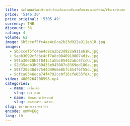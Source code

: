 ```yaml
---
title: ถังน้ํามันสวิตช์ปรับระดับส้อมเสียงแบบสั่นสะเทือนขนาดกะทัดรัด/เซ็นเซอร์ระดับ
price: '5146.30'
price_original: '5305.49'
currency: THB
discount: 3%
rating: 4
volume: 62
image: Sb5ccef5fc4ae4c8ca2b23d922a911eb1R.jpg
images:
  - Sb5ccef5fc4ae4c8ca2b23d922a911eb1R.jpg
  - Sabb3099cfc6c4cf7a8c08409198074d1v.jpg
  - S91a30e20b5f041c1abbc05442abc4fccU.jpg
  - S2d35adb3b959435e945087c8369ed186a.jpg
  - S9ff20530d97544d4966e8bfc854f6f55d.jpg
  - Scfca8346eca74f4792cc0f16cfe035feX.jpg
video: 4000264206598.mp4
categories:
  - name: เครื่องมือ
    slug: เคร-องม
  - name: วัดและการวิเคราะห์
    slug: ดและการว-เคราะห
slug: งน-าม-นสว-ตช-ปร
encode: omW4EGg
lang: th
---
```

  